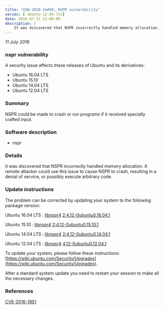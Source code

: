 ```yaml
---
title: "USN-3028-1&#58; NSPR vulnerability"
series: [ ubuntu-12.04-lts]
date: 2016-07-11 12:00:00
description: |
    It was discovered that NSPR incorrectly handled memory allocation. A remote attacker could use this issue to cause NSPR to crash, resulting in a denial of service, or possibly execute arbitrary code. 
--- 
```

 
 

*11 July 2016*

### nspr vulnerability

A security issue affects these releases of Ubuntu and its derivatives:

* Ubuntu 16.04 LTS
* Ubuntu 15.10
* Ubuntu 14.04 LTS
* Ubuntu 12.04 LTS

### Summary

NSPR could be made to crash or run programs if it received specially crafted input.

### Software description

* nspr 

### Details

It was discovered that NSPR incorrectly handled memory allocation. A remote attacker could use this issue to cause NSPR to crash, resulting in a denial of service, or possibly execute arbitrary code. 

### Update instructions

The problem can be corrected by updating your system to the following package version:

Ubuntu 16.04 LTS
 : [libnspr4](https://launchpad.net/ubuntu/+source/nspr) <span> [2:4.12-0ubuntu0.16.04.1](https://launchpad.net/ubuntu/+source/nspr/2:4.12-0ubuntu0.16.04.1) </span> 

Ubuntu 15.10
 : [libnspr4](https://launchpad.net/ubuntu/+source/nspr) <span> [2:4.12-0ubuntu0.15.10.1](https://launchpad.net/ubuntu/+source/nspr/2:4.12-0ubuntu0.15.10.1) </span> 

Ubuntu 14.04 LTS
 : [libnspr4](https://launchpad.net/ubuntu/+source/nspr) <span> [2:4.12-0ubuntu0.14.04.1](https://launchpad.net/ubuntu/+source/nspr/2:4.12-0ubuntu0.14.04.1) </span> 

Ubuntu 12.04 LTS
 : [libnspr4](https://launchpad.net/ubuntu/+source/nspr) <span> [4.12-0ubuntu0.12.04.1](https://launchpad.net/ubuntu/+source/nspr/4.12-0ubuntu0.12.04.1) </span> 

To update your system, please follow these instructions: [https://wiki.ubuntu.com/Security/Upgrades](https://wiki.ubuntu.com/Security/Upgrades).

After a standard system update you need to restart your session to make all the necessary changes. 

### References

 
 [CVE-2016-1951](http://people.ubuntu.com/~ubuntu-security/cve/CVE-2016-1951)
 

